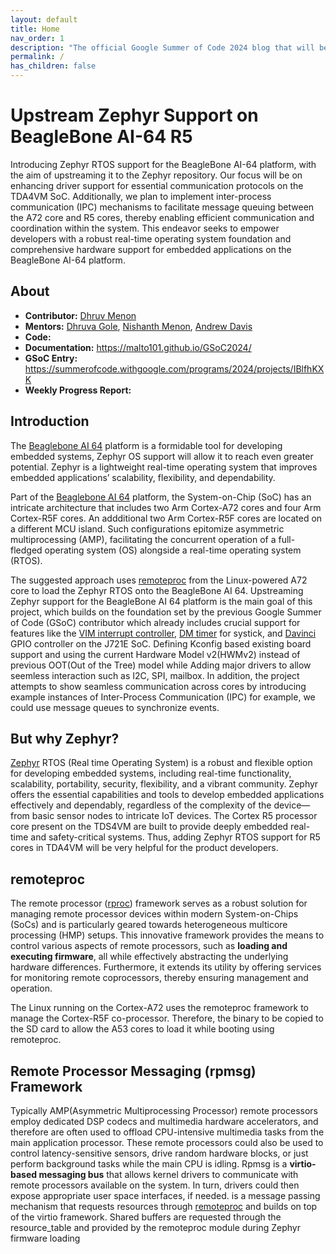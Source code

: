 ```yaml
---
layout: default
title: Home
nav_order: 1
description: "The official Google Summer of Code 2024 blog that will be used to keep research, progress diaries, and documentation up to date."
permalink: /
has_children: false
---
```


# Upstream Zephyr Support on BeagleBone AI-64 R5

Introducing Zephyr RTOS support for the BeagleBone AI-64 platform, with the aim of upstreaming it to the Zephyr repository. Our focus will be on enhancing driver support for essential communication protocols on the TDA4VM SoC. Additionally, we plan to implement inter-process communication (IPC) mechanisms to facilitate message queuing between the A72 core and R5 cores, thereby enabling efficient communication and coordination within the system. This endeavor seeks to empower developers with a robust real-time operating system foundation and comprehensive hardware support for embedded applications on the BeagleBone AI-64 platform.

## About

- **Contributor:** [Dhruv Menon](https://github.com/malto101)
- **Mentors:** [Dhruva Gole](https://github.com/DhruvaG2000), [Nishanth Menon](https://github.com/nmenon), [Andrew Davis](https://github.com/glneo)  
- **Code:** 
- **Documentation:** https://malto101.github.io/GSoC2024/ 
- **GSoC Entry:** https://summerofcode.withgoogle.com/programs/2024/projects/IBlfhKXK
- **Weekly Progress Report:** 

## Introduction <a name="intro"></a>

The [Beaglebone AI 64](https://www.beagleboard.org/boards/beaglebone-ai-64) platform is a formidable tool for developing embedded systems, Zephyr OS support will allow it to reach even greater potential. Zephyr is a lightweight real-time operating system that improves embedded applications’ scalability, flexibility, and dependability.

Part of the [Beaglebone AI 64](https://www.beagleboard.org/boards/beaglebone-ai-64) platform, the System-on-Chip (SoC) has an intricate architecture that includes two Arm Cortex-A72 cores and four Arm Cortex-R5F cores. An addditional two Arm Cortex-R5F cores are located on a different MCU island. Such configurations epitomize asymmetric multiprocessing (AMP), facilitating the concurrent operation of a full-fledged operating system (OS) alongside a real-time operating system (RTOS).

The suggested approach uses [remoteproc](https://gsoc.beagleboard.io/proposals/melta101.html#remoteproc) from the Linux-powered A72 core to load the Zephyr RTOS onto the BeagleBone AI 64. Upstreaming Zephyr support for the BeagleBone AI 64 platform is the main goal of this project, which builds on the foundation set by the previous Google Summer of Code (GSoC) contributor which already includes crucial support for features like the [VIM interrupt controller](https://github.com/zephyrproject-rtos/zephyr/pull/60856), [DM timer](https://github.com/zephyrproject-rtos/zephyr/pull/61020) for systick, and [Davinci](https://github.com/zephyrproject-rtos/zephyr/pull/61316) GPIO controller on the J721E SoC. Defining Kconfig based existing board support and using the current Hardware Model v2(HWMv2) instead of previous OOT(Out of the Tree) model while Adding major drivers to allow seemless interaction such as I2C, SPI, mailbox. In addition, the project attempts to show seamless communication across cores by introducing example instances of Inter-Process Communication (IPC) for example, we could use message queues to synchronize events.

##  But why Zephyr?

[Zephyr](https://docs.zephyrproject.org/latest/index.html) RTOS (Real time Operating System) is a robust and flexible option for developing embedded systems, including real-time functionality, scalability, portability, security, flexibility, and a vibrant community. Zephyr offers the essential capabilities and tools to develop embedded applications effectively and dependably, regardless of the complexity of the device—from basic sensor nodes to intricate IoT devices. The Cortex R5 processor core present on the TDS4VM are built to provide deeply embedded real-time and safety-critical systems. Thus, adding Zephyr RTOS support for R5 cores in TDA4VM will be very helpful for the product developers.

## remoteproc

The remote processor ([rproc](https://docs.kernel.org/staging/remoteproc.html)) framework serves as a robust solution for managing remote processor devices within modern System-on-Chips (SoCs) and is particularly geared towards heterogeneous multicore processing (HMP) setups. This innovative framework provides the means to control various aspects of remote processors, such as **loading and executing firmware**, all while effectively abstracting the underlying hardware differences. Furthermore, it extends its utility by offering services for monitoring remote coprocessors, thereby ensuring management and operation.

The Linux running on the Cortex-A72 uses the remoteproc framework to manage the Cortex-R5F co-processor. Therefore, the binary to be copied to the SD card to allow the A53 cores to load it while booting using remoteproc.

## Remote Processor Messaging (rpmsg) Framework

Typically AMP(Asymmetric Multiprocessing Processor) remote processors employ dedicated DSP codecs and multimedia hardware accelerators, and therefore are often used to offload CPU-intensive multimedia tasks from the main application processor. These remote processors could also be used to control latency-sensitive sensors, drive random hardware blocks, or just perform background tasks while the main CPU is idling. Rpmsg is a **virtio-based messaging bus** that allows kernel drivers to communicate with remote processors available on the system. In turn, drivers could then expose appropriate user space interfaces, if needed. is a message passing mechanism that requests resources through [remoteproc](https://gsoc.beagleboard.io/proposals/melta101.html#remoteproc) and builds on top of the virtio framework. Shared buffers are requested through the resource_table and provided by the remoteproc module during Zephyr firmware loading






